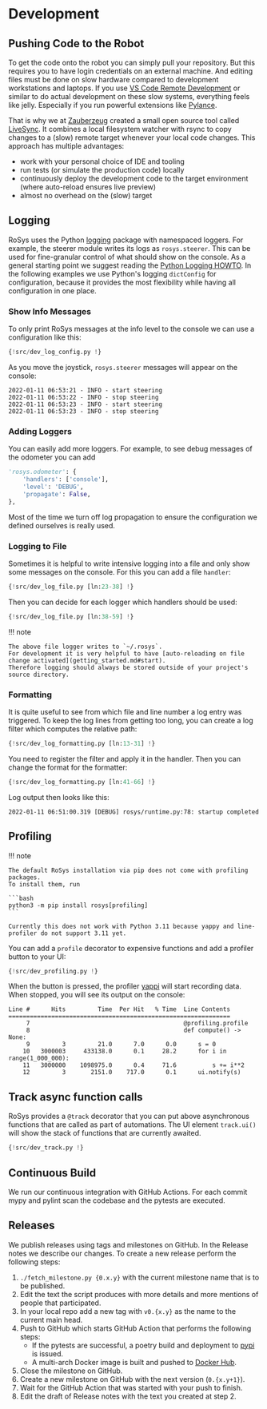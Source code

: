 # Development

## Pushing Code to the Robot

To get the code onto the robot you can simply pull your repository.
But this requires you to have login credentials on an external machine.
And editing files must be done on slow hardware compared to development workstations and laptops.
If you use [VS Code Remote Development](https://code.visualstudio.com/docs/remote/remote-overview) or similar to do actual development on these slow systems, everything feels like jelly.
Especially if you run powerful extensions like [Pylance](https://marketplace.visualstudio.com/items?itemName=ms-python.vscode-pylance).

That is why we at [Zauberzeug](https://zauberzeug.com) created a small open source tool called [LiveSync](https://github.com/zauberzeug/livesync).
It combines a local filesystem watcher with rsync to copy changes to a (slow) remote target whenever your local code changes.
This approach has multiple advantages:

- work with your personal choice of IDE and tooling
- run tests (or simulate the production code) locally
- continuously deploy the development code to the target environment (where auto-reload ensures live preview)
- almost no overhead on the (slow) target

## Logging

RoSys uses the Python [logging](https://docs.python.org/3/library/logging.html) package with namespaced loggers.
For example, the steerer module writes its logs as `rosys.steerer`.
This can be used for fine-granular control of what should show on the console.
As a general starting point we suggest reading the [Python Logging HOWTO](https://docs.python.org/3/howto/logging.html).
In the following examples we use Python's logging `dictConfig` for configuration, because it provides the most flexibility while having all configuration in one place.

### Show Info Messages

To only print RoSys messages at the info level to the console we can use a configuration like this:

```python hl_lines="33-37"
{!src/dev_log_config.py !}
```

As you move the joystick, `rosys.steerer` messages will appear on the console:

```
2022-01-11 06:53:21 - INFO - start steering
2022-01-11 06:53:22 - INFO - stop steering
2022-01-11 06:53:23 - INFO - start steering
2022-01-11 06:53:23 - INFO - stop steering
```

### Adding Loggers

You can easily add more loggers.
For example, to see debug messages of the odometer you can add

```python hl_lines="1 3"
'rosys.odometer': {
    'handlers': ['console'],
    'level': 'DEBUG',
    'propagate': False,
},
```

Most of the time we turn off log propagation to ensure the configuration we defined ourselves is really used.

### Logging to File

Sometimes it is helpful to write intensive logging into a file and only show some messages on the console.
For this you can add a file `handler`:

```python hl_lines="8-15"
{!src/dev_log_file.py [ln:23-38] !}
```

Then you can decide for each logger which handlers should be used:

```python hl_lines="4 9 14 19"
{!src/dev_log_file.py [ln:38-59] !}
```

!!! note

    The above file logger writes to `~/.rosys`.
    For development it is very helpful to have [auto-reloading on file change activated](getting_started.md#start).
    Therefore logging should always be stored outside of your project's source directory.

### Formatting

It is quite useful to see from which file and line number a log entry was triggered.
To keep the log lines from getting too long, you can create a log filter which computes the relative path:

```python hl_lines="9 15"
{!src/dev_log_formatting.py [ln:13-31] !}
```

You need to register the filter and apply it in the handler.
Then you can change the format for the formatter:

```python hl_lines="2-4 9 17 22"
{!src/dev_log_formatting.py [ln:41-66] !}
```

Log output then looks like this:

```
2022-01-11 06:51:00.319 [DEBUG] rosys/runtime.py:78: startup completed
```

## Profiling

!!! note

    The default RoSys installation via pip does not come with profiling packages.
    To install them, run

    ```bash
    python3 -m pip install rosys[profiling]
    ```

    Currently this does not work with Python 3.11 because yappy and line-profiler do not support 3.11 yet.

You can add a `profile` decorator to expensive functions and add a profiler button to your UI:

```python hl_lines="7 16"
{!src/dev_profiling.py !}
```

When the button is pressed, the profiler [yappi](https://github.com/sumerc/yappi) will start recording data.
When stopped, you will see its output on the console:

```
Line #      Hits         Time  Per Hit   % Time  Line Contents
==============================================================
     7                                           @profiling.profile
     8                                           def compute() -> None:
     9         3         21.0      7.0      0.0      s = 0
    10   3000003     433138.0      0.1     28.2      for i in range(1_000_000):
    11   3000000    1098975.0      0.4     71.6          s += i**2
    12         3       2151.0    717.0      0.1      ui.notify(s)
```

## Track async function calls

RoSys provides a `@track` decorator that you can put above asynchronous functions that are called as part of automations.
The UI element `track.ui()` will show the stack of functions that are currently awaited.

```python hl_lines="8 13 18 27"
{!src/dev_track.py !}
```

## Continuous Build

We run our continuous integration with GitHub Actions.
For each commit mypy and pylint scan the codebase and the pytests are executed.

## Releases

We publish releases using tags and milestones on GitHub. In the Release notes we describe our changes.
To create a new release perform the following steps:

1. `./fetch_milestone.py {0.x.y}` with the current milestone name that is to be published.
2. Edit the text the script produces with more details and more mentions of people that participated.
3. In your local repo add a new tag with `v0.{x.y}` as the name to the current main head.
4. Push to GitHub which starts GitHub Action that performs the following steps:
   - If the pytests are successful, a poetry build and deployment to [pypi](https://pypi.org/project/rosys/) is issued.
   - A multi-arch Docker image is built and pushed to [Docker Hub](https://hub.docker.com/r/zauberzeug/rosys).
5. Close the milestone on GitHub.
6. Create a new milestone on GitHub with the next version (`0.{x.y+1}`).
7. Wait for the GitHub Action that was started with your push to finish.
8. Edit the draft of Release notes with the text you created at step 2.
